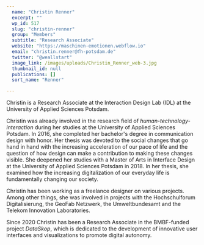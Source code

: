 ```yaml
---
  name: "Christin Renner"
  excerpt: ""
  wp_id: 517
  slug: "christin-renner"
  group: "Members"
  subtitle: "Research Associate"
  website: "https://maschinen-emotionen.webflow.io"
  email: "christin.renner@fh-potsdam.de"
  twitter: "@weallstart"
  image_link: /images/uploads/Christin_Renner_web-3.jpg
  thumbnail_id: null
  publications: []
  sort_name: "Renner"

---
```

Christin is a Research Associate at the Interaction Design Lab (IDL) at the University of Applied Sciences Potsdam.

Christin was already involved in the research field of <i>human-technology-interaction</i> during her studies at the University of Applied Sciences Potsdam. In 2016, she completed her bachelor's degree in communication design with honor. Her thesis was devoted to the social changes that go hand in hand with the increasing acceleration of our pace of life and the question of how design can make a contribution to making these changes visible. She deepened her studies with a Master of Arts in Interface Design at the University of Applied Sciences Potsdam in 2018. In her thesis, she examined how the increasing digitalization of our everyday life is fundamentally changing our society.

Christin has been working as a freelance designer on various projects. Among other things, she was involved in projects with the Hochschulforum Digitalisierung, the GeoFab Netzwerk, the Umweltbundesamt and the Telekom Innovation Laboratories.

Since 2020 Christin has been a Research Associate in the BMBF-funded project <i>DataSkop</i>, which is dedicated to the development of innovative user interfaces and visualizations to promote digital autonomy.